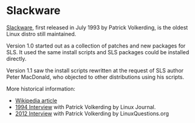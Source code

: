 # Slackware

[Slackware](http://www.slackware.com/), first released in July 1993 by Patrick Volkerding, is the oldest Linux distro still maintained.  

Version 1.0 started out as a collection of patches and new packages for SLS. It used the same install scripts and SLS packages could be installed directly. 

Version 1.1 saw the install scripts rewritten at the request of SLS author Peter MacDonald, who objected to other distributions using his scripts. 

More historical information:

- [Wikipedia article](https://en.wikipedia.org/wiki/Slackware)
- [1994 Interview](https://www.linuxjournal.com/article/2750) with Patrick Volkerding by Linux Journal.
- [2012 Interview](https://www.linuxquestions.org/questions/interviews-28/interview-with-patrick-volkerding-of-slackware-949029/) with Patrick Volkerding by LinuxQuestions.org
